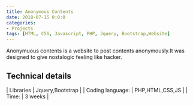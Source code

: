 ```yaml
---
title: Anonymous Contents
date: 2018-07-15 0:0:0
categories:
- Projects
tags: [HTML, CSS, Javascript, PHP, Jquery, Bootstrap,Website]
---
```


Anonymuous contents is a website to post contents anonymously.It was designed to give nostalogic feeling like hacker.

## Technical details

| Libraries | Jquery,Bootstrap |
| Coding language: | PHP,HTML,CSS,JS |
| Time: | 3 weeks |
